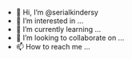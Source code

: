 - 👋 Hi, I’m @serialkindersy
- 👀 I’m interested in ...
- 🌱 I’m currently learning ...
- 💞️ I’m looking to collaborate on ...
- 📫 How to reach me ...

<!---
serialkindersy/serialkindersy is a ✨ special ✨ repository because its `README.md` (this file) appears on your GitHub profile.
You can click the Preview link to take a look at your changes.
--->
